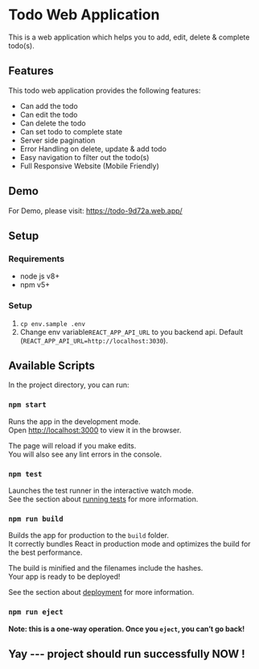 # Todo Web Application

This is a web application which helps you to add, edit, delete & complete todo(s). 

## Features

This todo web application provides the following features:

- Can add the todo
- Can edit the todo
- Can delete the todo
- Can set todo to complete state
- Server side pagination
- Error Handling on delete, update & add todo
- Easy navigation to filter out the todo(s)
- Full Responsive Website (Mobile Friendly)

## Demo

For Demo, please visit: https://todo-9d72a.web.app/

## Setup

### Requirements
- node js v8+
- npm v5+

### Setup
1. `cp env.sample .env`
2. Change  env variable`REACT_APP_API_URL` to you backend api. Default (`REACT_APP_API_URL=http://localhost:3030`).

## Available Scripts

In the project directory, you can run:

### `npm start`

Runs the app in the development mode.<br />
Open [http://localhost:3000](http://localhost:3000) to view it in the browser.

The page will reload if you make edits.<br />
You will also see any lint errors in the console.

### `npm test`

Launches the test runner in the interactive watch mode.<br />
See the section about [running tests](https://facebook.github.io/create-react-app/docs/running-tests) for more information.

### `npm run build`

Builds the app for production to the `build` folder.<br />
It correctly bundles React in production mode and optimizes the build for the best performance.

The build is minified and the filenames include the hashes.<br />
Your app is ready to be deployed!

See the section about [deployment](https://facebook.github.io/create-react-app/docs/deployment) for more information.

### `npm run eject`

**Note: this is a one-way operation. Once you `eject`, you can’t go back!**

## Yay --- project should run successfully NOW !
